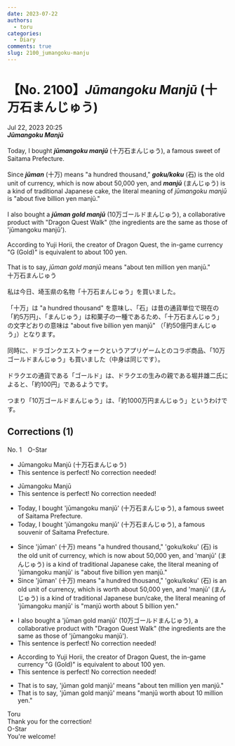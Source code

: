 ```yaml
---
date: 2023-07-22
authors:
  - toru
categories:
  - Diary
comments: true
slug: 2100_jumangoku-manju
---
```


# 【No. 2100】<strong><em>Jūmangoku Manjū</strong></em> (十万石まんじゅう)
<div class="date">Jul 22, 2023 20:25</div>
<div id="post"><div id="body_show_ori">
<strong><em>Jūmangoku Manjū</strong></em><br/><br/>Today, I bought <strong><em>jūmangoku manjū</em></strong> (十万石まんじゅう), a famous sweet of Saitama Prefecture.<br/><br/>Since <strong><em>jūman</em></strong> (十万) means "a hundred thousand," <strong><em>goku/koku</em></strong> (石) is the old unit of currency, which is now about 50,000 yen, and <strong><em>manjū</em></strong> (まんじゅう) is a kind of traditional Japanese cake, the literal meaning of <em>jūmangoku manjū</em> is "about five billion yen manjū."<br/><br/>I also bought a <strong><em>jūman gold manjū</em></strong> (10万ゴールドまんじゅう), a collaborative product with "Dragon Quest Walk" (the ingredients are the same as those of 'jūmangoku manjū').<br/><br/>According to Yuji Horii, the creator of Dragon Quest, the in-game currency "G (Gold)" is equivalent to about 100 yen.<br/><br/>That is to say, <em>jūman gold manjū</em> means "about ten million yen manjū."
</div></div>

<!-- more -->

<div id="post_ja"><div id="body_show_mo">
十万石まんじゅう<br/><br/>私は今日、埼玉県の名物「十万石まんじゅう」を買いました。<br/><br/>「十万」は "a hundred thousand" を意味し、「石」は昔の通貨単位で現在の「約5万円」、「まんじゅう」は和菓子の一種であるため、「十万石まんじゅう」の文字どおりの意味は "about five billion yen manjū" （「約50億円まんじゅう」）となります。<br/><br/>同時に、ドラゴンクエストウォークというアプリゲームとのコラボ商品、「10万ゴールドまんじゅう」も買いました（中身は同じです）。<br/><br/>ドラクエの通貨である「ゴールド」は、ドラクエの生みの親である堀井雄二氏によると、「約100円」であるようです。<br/><br/>つまり「10万ゴールドまんじゅう」は、「約1000万円まんじゅう」というわけです。
</div></div>

## Corrections (1)
<div id="block"><div class="first_name"> No. 1　<span class="just_name">O-Star</span></div><div id="block2">
<ul class="correction_field">
<li class="incorrect">Jūmangoku Manjū (十万石まんじゅう)</li>
<li class="corrected perfect">This sentence is perfect! No correction needed!</li>
</ul>
<ul class="correction_field">
<li class="incorrect">Jūmangoku Manjū</li>
<li class="corrected perfect">This sentence is perfect! No correction needed!</li>
</ul>
<ul class="correction_field">
<li class="incorrect">Today, I bought 'jūmangoku manjū' (十万石まんじゅう), a famous sweet of Saitama Prefecture.</li>
<li class="corrected correct">
Today, I bought 'jūmangoku manjū' (十万石まんじゅう), a famous<span class="f_bold"> souvenir </span>of Saitama Prefecture.
</li>
</ul>
<ul class="correction_field">
<li class="incorrect">Since 'jūman' (十万) means "a hundred thousand," 'goku/koku' (石) is the old unit of currency, which is now about 50,000 yen, and 'manjū' (まんじゅう) is a kind of traditional Japanese cake, the literal meaning of 'jūmangoku manjū' is "about five billion yen manjū."</li>
<li class="corrected correct">
Since 'jūman' (十万) means "a hundred thousand," 'goku/koku' (石) is<span class="f_bold"> an</span> old unit of currency, which is <span class="f_bold">worth about </span>50,000 yen, and 'manjū' (まんじゅう) is a kind of traditional Japanese <span class="f_blue">bun/cake</span>, the literal meaning of 'jūmangoku manjū' is <span class="f_bold">"manjū worth about 5 billion yen."</span>
</li>
</ul>
<ul class="correction_field">
<li class="incorrect">I also bought a 'jūman gold manjū' (10万ゴールドまんじゅう), a collaborative product with "Dragon Quest Walk" (the ingredients are the same as those of 'jūmangoku manjū').</li>
<li class="corrected perfect">This sentence is perfect! No correction needed!</li>
</ul>
<ul class="correction_field">
<li class="incorrect">According to Yuji Horii, the creator of Dragon Quest, the in-game currency "G (Gold)" is equivalent to about 100 yen.</li>
<li class="corrected perfect">This sentence is perfect! No correction needed!</li>
</ul>
<ul class="correction_field">
<li class="incorrect">That is to say, 'jūman gold manjū' means "about ten million yen manjū."</li>
<li class="corrected correct">
That is to say, 'jūman gold manjū' means "<span class="f_bold">manjū worth about 10 million yen."</span>
</li>
</ul>
</div><div class="name"><span class="just_name">Toru</span><br>
Thank you for the correction!
</div>
<div class="name"><span class="just_name">O-Star</span><br>
You're welcome!
</div>
</div>
